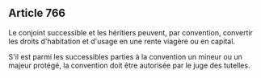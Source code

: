 Article 766
----
Le conjoint successible et les héritiers peuvent, par convention, convertir les
droits d'habitation et d'usage en une rente viagère ou en capital.

S'il est parmi les successibles parties à la convention un mineur ou un majeur
protégé, la convention doit être autorisée par le juge des tutelles.
